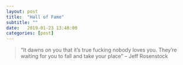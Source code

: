```yaml
---
layout: post
title:  "Hall of Fame"
subtitle: ""
date:   2019-01-23 13:48:00
categories: [post]
---
```


>“It dawns on you
that it’s true
fucking nobody
loves you. They’re
waiting for you
to fall
and take your place”
– Jeff Rosenstock